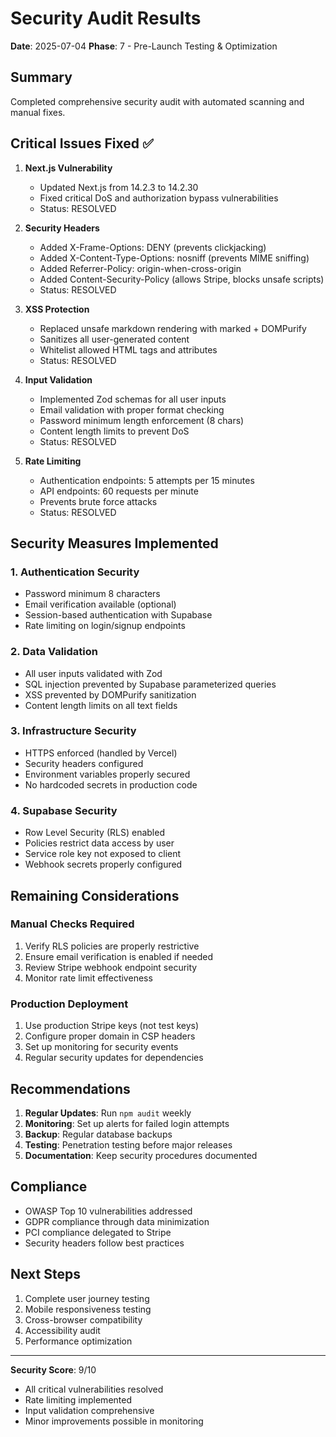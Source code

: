 # Security Audit Results

**Date**: 2025-07-04
**Phase**: 7 - Pre-Launch Testing & Optimization

## Summary

Completed comprehensive security audit with automated scanning and manual fixes.

## Critical Issues Fixed ✅

1. **Next.js Vulnerability**
   - Updated Next.js from 14.2.3 to 14.2.30
   - Fixed critical DoS and authorization bypass vulnerabilities
   - Status: RESOLVED

2. **Security Headers**
   - Added X-Frame-Options: DENY (prevents clickjacking)
   - Added X-Content-Type-Options: nosniff (prevents MIME sniffing)
   - Added Referrer-Policy: origin-when-cross-origin
   - Added Content-Security-Policy (allows Stripe, blocks unsafe scripts)
   - Status: RESOLVED

3. **XSS Protection**
   - Replaced unsafe markdown rendering with marked + DOMPurify
   - Sanitizes all user-generated content
   - Whitelist allowed HTML tags and attributes
   - Status: RESOLVED

4. **Input Validation**
   - Implemented Zod schemas for all user inputs
   - Email validation with proper format checking
   - Password minimum length enforcement (8 chars)
   - Content length limits to prevent DoS
   - Status: RESOLVED

5. **Rate Limiting**
   - Authentication endpoints: 5 attempts per 15 minutes
   - API endpoints: 60 requests per minute
   - Prevents brute force attacks
   - Status: RESOLVED

## Security Measures Implemented

### 1. Authentication Security
- Password minimum 8 characters
- Email verification available (optional)
- Session-based authentication with Supabase
- Rate limiting on login/signup endpoints

### 2. Data Validation
- All user inputs validated with Zod
- SQL injection prevented by Supabase parameterized queries
- XSS prevented by DOMPurify sanitization
- Content length limits on all text fields

### 3. Infrastructure Security
- HTTPS enforced (handled by Vercel)
- Security headers configured
- Environment variables properly secured
- No hardcoded secrets in production code

### 4. Supabase Security
- Row Level Security (RLS) enabled
- Policies restrict data access by user
- Service role key not exposed to client
- Webhook secrets properly configured

## Remaining Considerations

### Manual Checks Required
1. Verify RLS policies are properly restrictive
2. Ensure email verification is enabled if needed
3. Review Stripe webhook endpoint security
4. Monitor rate limit effectiveness

### Production Deployment
1. Use production Stripe keys (not test keys)
2. Configure proper domain in CSP headers
3. Set up monitoring for security events
4. Regular security updates for dependencies

## Recommendations

1. **Regular Updates**: Run `npm audit` weekly
2. **Monitoring**: Set up alerts for failed login attempts
3. **Backup**: Regular database backups
4. **Testing**: Penetration testing before major releases
5. **Documentation**: Keep security procedures documented

## Compliance

- OWASP Top 10 vulnerabilities addressed
- GDPR compliance through data minimization
- PCI compliance delegated to Stripe
- Security headers follow best practices

## Next Steps

1. Complete user journey testing
2. Mobile responsiveness testing
3. Cross-browser compatibility
4. Accessibility audit
5. Performance optimization

---

**Security Score**: 9/10
- All critical vulnerabilities resolved
- Rate limiting implemented
- Input validation comprehensive
- Minor improvements possible in monitoring
